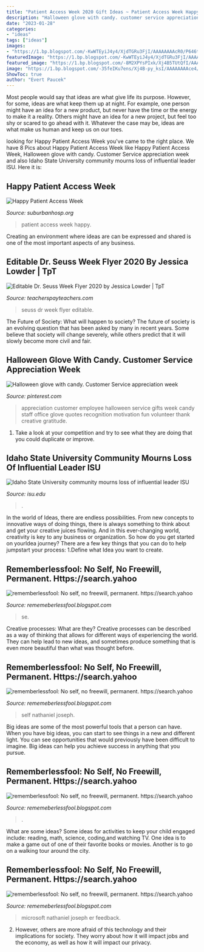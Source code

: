 ```yaml
---
title: "Patient Access Week 2020 Gift Ideas ~ Patient Access Week Happy"
description: "Halloween glove with candy. customer service appreciation week"
date: "2023-01-28"
categories:
- "ideas"
tags: ["ideas"]
images:
- "https://1.bp.blogspot.com/-KwWTEyiJ4y4/XjdTGRu3FjI/AAAAAAAAcR0/P646t4mWEFoB56dMj12i8Utkiuh_UargQCLcBGAsYHQ/s1600/Untitled260.png"
featuredImage: "https://1.bp.blogspot.com/-KwWTEyiJ4y4/XjdTGRu3FjI/AAAAAAAAcR0/P646t4mWEFoB56dMj12i8Utkiuh_UargQCLcBGAsYHQ/s1600/Untitled260.png"
featured_image: "https://1.bp.blogspot.com/-8M2XPYsPIxk/Xj4B5TUtQfI/AAAAAAAAceM/rzutdsOGFiQ6UFF2sQyhRgZMXGsxW1QTQCLcBGAsYHQ/s320/Untitled371.png"
image: "https://1.bp.blogspot.com/-35feIKu7ens/Xj4B-py_ksI/AAAAAAAAce4/1vzsNkOFGxAw53UxvidopfzWkvPiPwDawCLcBGAsYHQ/s1600/Untitled382.png"
ShowToc: true
author: "Evert Paucek"
---
```



Most people would say that ideas are what give life its purpose. However, for some, ideas are what keep them up at night. For example, one person might have an idea for a new product, but never have the time or the energy to make it a reality. Others might have an idea for a new project, but feel too shy or scared to go ahead with it. Whatever the case may be, ideas are what make us human and keep us on our toes.

	

		
looking for Happy Patient Access Week you've came to the right place. We have 8 Pics about Happy Patient Access Week like Happy Patient Access Week, Halloween glove with candy. Customer Service appreciation week and also Idaho State University community mourns loss of influential leader ISU. Here it is:
		
    
## Happy Patient Access Week

<img loading=lazy src="https://www.suburbanhosp.org/images/blogs/Patient-Access-1-sub[1].jpg" onerror="this.onerror=null;this.src='https://tse1.mm.bing.net/th?id=OIP.NcLCKyziQlFrKg-xhM0BygHaEK&amp;pid=15.1';" alt="Happy Patient Access Week">

_Source: suburbanhosp.org_

>patient access week happy. 

	

Creating an environment where ideas are can be expressed and shared is one of the most important aspects of any business.

    
## Editable Dr. Seuss Week Flyer 2020 By Jessica Lowder | TpT

<img loading=lazy src="https://ecdn.teacherspayteachers.com/thumbitem/Dr-Seuss-Flyer-2020-5273579-1582619196/original-5273579-1.jpg" onerror="this.onerror=null;this.src='https://tse1.mm.bing.net/th?id=OIP.QkJrohCfg_3ckoEdU5Jf_QAAAA&amp;pid=15.1';" alt="Editable Dr. Seuss Week Flyer 2020 by Jessica Lowder | TpT">

_Source: teacherspayteachers.com_

>seuss dr week flyer editable. 

	

The Future of Society: What will happen to society?
The future of society is an evolving question that has been asked by many in recent years. Some believe that society will change severely, while others predict that it will slowly become more civil and fair.

    
## Halloween Glove With Candy. Customer Service Appreciation Week

<img loading=lazy src="https://i.pinimg.com/originals/5d/49/28/5d49280da9656e3059ae96661da1ed21.jpg" onerror="this.onerror=null;this.src='https://tse2.mm.bing.net/th?id=OIP.hGaKwcKwbnwvWqrevUUR_QHaJ4&amp;pid=15.1';" alt="Halloween glove with candy. Customer Service appreciation week">

_Source: pinterest.com_

>appreciation customer employee halloween service gifts week candy staff office glove quotes recognition motivation fun volunteer thank creative gratitude. 

	

1. Take a look at your competition and try to see what they are doing that you could duplicate or improve.

    
## Idaho State University Community Mourns Loss Of Influential Leader ISU

<img loading=lazy src="https://isu.edu/media/publications/headlines/december19/20191205_105104.jpg" onerror="this.onerror=null;this.src='https://tse3.mm.bing.net/th?id=OIP.4qmP0tuZWn3WY-E-BxwXSAHaEK&amp;pid=15.1';" alt="Idaho State University community mourns loss of influential leader ISU">

_Source: isu.edu_

>. 

	

In the world of Ideas, there are endless possibilities. From new concepts to innovative ways of doing things, there is always something to think about and get your creative juices flowing. And in this ever-changing world, creativity is key to any business or organization. So how do you get started on yourIdea journey? There are a few key things that you can do to help jumpstart your process: 1.Define what Idea you want to create.

    
## Rememberlessfool: No Self, No Freewill, Permanent. Https://search.yahoo

<img loading=lazy src="https://1.bp.blogspot.com/-KwWTEyiJ4y4/XjdTGRu3FjI/AAAAAAAAcR0/P646t4mWEFoB56dMj12i8Utkiuh_UargQCLcBGAsYHQ/s1600/Untitled260.png" onerror="this.onerror=null;this.src='https://tse1.mm.bing.net/th?id=OIP.xO9oQos4CXqjtD1NmhWToAHaEK&amp;pid=15.1';" alt="rememberlessfool: No self, no freewill, permanent. https://search.yahoo">

_Source: rememeberlessfool.blogspot.com_

>se. 

	

Creative processes: What are they?
Creative processes can be described as a way of thinking that allows for different ways of experiencing the world. They can help lead to new ideas, and sometimes produce something that is even more beautiful than what was thought before.

    
## Rememberlessfool: No Self, No Freewill, Permanent. Https://search.yahoo

<img loading=lazy src="https://1.bp.blogspot.com/-8M2XPYsPIxk/Xj4B5TUtQfI/AAAAAAAAceM/rzutdsOGFiQ6UFF2sQyhRgZMXGsxW1QTQCLcBGAsYHQ/s320/Untitled371.png" onerror="this.onerror=null;this.src='https://tse3.mm.bing.net/th?id=OIP.5HiirB4dQ6Hc2XcmE0K37wAAAA&amp;pid=15.1';" alt="rememberlessfool: No self, no freewill, permanent. https://search.yahoo">

_Source: rememeberlessfool.blogspot.com_

>self nathaniel joseph. 

	

Big ideas are some of the most powerful tools that a person can have. When you have big ideas, you can start to see things in a new and different light. You can see opportunities that would previously have been difficult to imagine. Big ideas can help you achieve success in anything that you pursue.

    
## Rememberlessfool: No Self, No Freewill, Permanent. Https://search.yahoo

<img loading=lazy src="https://1.bp.blogspot.com/-MEbLIdiJRq8/XkHu20y4kNI/AAAAAAAAckA/PYBnMFKVT-wKuSRZXr3VhIeP_rDQY_2RgCLcBGAsYHQ/s1600/Untitled414.png" onerror="this.onerror=null;this.src='https://tse3.mm.bing.net/th?id=OIP.uPY4hgqL-q8h34GGyzYJ0wHaEK&amp;pid=15.1';" alt="rememberlessfool: No self, no freewill, permanent. https://search.yahoo">

_Source: rememeberlessfool.blogspot.com_

>. 

	

What are some ideas?
Some ideas for activities to keep your child engaged include: reading, math, science, coding,and watching TV. One idea is to make a game out of one of their favorite books or movies. Another is to go on a walking tour around the city.

    
## Rememberlessfool: No Self, No Freewill, Permanent. Https://search.yahoo

<img loading=lazy src="https://1.bp.blogspot.com/-35feIKu7ens/Xj4B-py_ksI/AAAAAAAAce4/1vzsNkOFGxAw53UxvidopfzWkvPiPwDawCLcBGAsYHQ/s1600/Untitled382.png" onerror="this.onerror=null;this.src='https://tse1.mm.bing.net/th?id=OIP.fA7gF_qR2qMfWaxxn8kjeQHaEK&amp;pid=15.1';" alt="rememberlessfool: No self, no freewill, permanent. https://search.yahoo">

_Source: rememeberlessfool.blogspot.com_

>microsoft nathaniel joseph er feedback. 

	

2. However, others are more afraid of this technology and their implications for society. They worry about how it will impact jobs and the economy, as well as how it will impact our privacy. 

